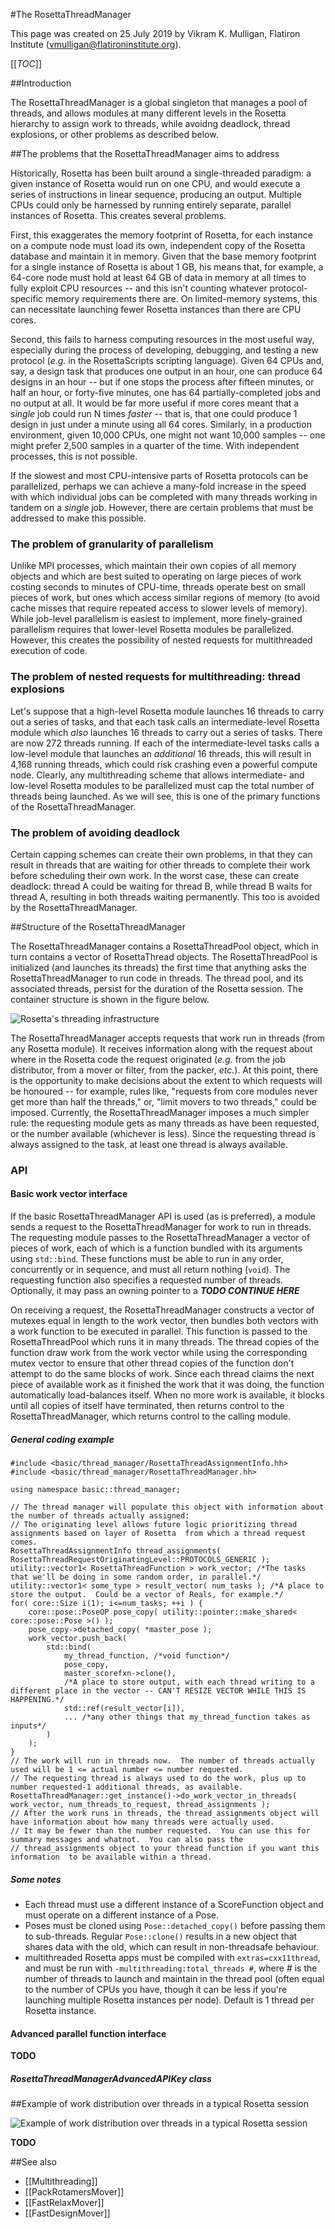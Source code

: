 #The RosettaThreadManager

This page was created on 25 July 2019 by Vikram K. Mulligan, Flatiron Institute (vmulligan@flatironinstitute.org).

[[_TOC_]]

##Introduction

The RosettaThreadManager is a global singleton that manages a pool of threads, and allows modules at many different levels in the Rosetta hierarchy to assign work to threads, while avoidng deadlock, thread explosions, or other problems as described below.

##The problems that the RosettaThreadManager aims to address

Historically, Rosetta has been built around a single-threaded paradigm: a given instance of Rosetta would run on one CPU, and would execute a series of instructions in linear sequence, producing an output.  Multiple CPUs could only be harnessed by running entirely separate, parallel instances of Rosetta.  This creates several problems.

First, this exaggerates the memory footprint of Rosetta, for each instance on a compute node must load its own, independent copy of the Rosetta database and maintain it in memory.  Given that the base memory footprint for a single instance of Rosetta is about 1 GB, his means that, for example, a 64-core node must hold at least 64 GB of data in memory at all times to fully exploit CPU resources -- and this isn't counting whatever protocol-specific memory requirements there are.  On limited-memory systems, this can necessitate launching fewer Rosetta instances than there are CPU cores.

Second, this fails to harness computing resources in the most useful way, especially during the process of developing, debugging, and testing a new protocol (_e.g._ in the RosettaScripts scripting language).  Given 64 CPUs and, say, a design task that produces one output in an hour, one can produce 64 designs in an hour -- but if one stops the process after fifteen minutes, or half an hour, or forty-five minutes, one has 64 partially-completed jobs and no output at all.  It would be far more useful if more cores meant that a _single_ job could run N times _faster_ -- that is, that one could produce 1 design in just under a minute using all 64 cores.  Similarly, in a production environment, given 10,000 CPUs, one might not want 10,000 samples -- one might prefer 2,500 samples in a quarter of the time.  With independent processes, this is not possible.

If the slowest and most CPU-intensive parts of Rosetta protocols can be parallelized, perhaps we can achieve a many-fold increase in the speed with which individual jobs can be completed with many threads working in tandem on a _single_ job.  However, there are certain problems that must be addressed to make this possible.

### The problem of granularity of parallelism

Unlike MPI processes, which maintain their own copies of all memory objects and which are best suited to operating on large pieces of work costing seconds to minutes of CPU-time, threads operate best on small pieces of work, but ones which access similar regions of memory (to avoid cache misses that require repeated access to slower levels of memory).  While job-level parallelism is easiest to implement, more finely-grained parallelism requires that lower-level Rosetta modules be parallelized.  However, this creates the possibility of nested requests for multithreaded execution of code.

### The problem of nested requests for multithreading: thread explosions

Let's suppose that a high-level Rosetta module launches 16 threads to carry out a series of tasks, and that each task calls an intermediate-level Rosetta module which _also_ launches 16 threads to carry out a series of tasks.  There are now 272 threads running.  If each of the intermediate-level tasks calls a low-level module that launches an _additional_ 16 threads, this will result in 4,168 running threads, which could risk crashing even a powerful compute node.  Clearly, any multithreading scheme that allows intermediate- and low-level Rosetta modules to be parallelized must cap the total number of threads being launched.  As we will see, this is one of the primary functions of the RosettaThreadManager.

### The problem of avoiding deadlock

Certain capping schemes can create their own problems, in that they can result in threads that are waiting for other threads to complete their work before scheduling their own work.  In the worst case, these can create deadlock: thread A could be waiting for thread B, while thread B waits for thread A, resulting in both threads waiting permanently.  This too is avoided by the RosettaThreadManager.

##Structure of the RosettaThreadManager

The RosettaThreadManager contains a RosettaThreadPool object, which in turn contains a vector of RosettaThread objects.  The RosettaThreadPool is initialized (and launches its threads) the first time that anything asks the RosettaThreadManager to run code in threads.  The thread pool, and its associated threads, persist for the duration of the Rosetta session.  The container structure is shown in the figure below.

![Rosetta's threading infrastructure](RosettaThreadManager.png)

The RosettaThreadManager accepts requests that work run in threads (from any Rosetta module).  It receives information along with the request about where in the Rosetta code the request originated (_e.g._ from the job distributor, from a mover or filter, from the packer, _etc._).  At this point, there is the opportunity to make decisions about the extent to which requests will be honoured -- for example, rules like, "requests from core modules never get more than half the threads," or, "limit movers to two threads," could be imposed.  Currently, the RosettaThreadManager imposes a much simpler rule: the requesting module gets as many threads as have been requested, or the number available (whichever is less).  Since the requesting thread is always assigned to the task, at least one thread is always available.

### API

#### Basic work vector interface

If the basic RosettaThreadManager API is used (as is preferred), a module sends a request to the RosettaThreadManager for work to run in threads.  The requesting module passes to the RosettaThreadManager a vector of pieces of work, each of which is a function bundled with its arguments using `std::bind`.  These functions must be able to run in any order, concurrently or in sequence, and must all return nothing (`void`).  The requesting function also specifies a requested number of threads.  Optionally, it may pass an owning pointer to a ***TODO CONTINUE HERE***

On receiving a request, the RosettaThreadManager constructs a vector of mutexes equal in length to the work vector, then bundles both vectors with a work function to be executed in parallel.  This function is passed to the RosettaThreadPool which runs it in many threads.  The thread copies of the function draw work from the work vector while using the corresponding mutex vector to ensure that other thread copies of the function don't attempt to do the same blocks of work.  Since each thread claims the next piece of available work as it finished the work that it was doing, the function automatically load-balances itself.  When no more work is available, it blocks until all copies of itself have terminated, then returns control to the RosettaThreadManager, which returns control to the calling module.

##### General coding example
    #include <basic/thread_manager/RosettaThreadAssignmentInfo.hh>
    #include <basic/thread_manager/RosettaThreadManager.hh>
    
    using namespace basic::thread_manager;
    
    // The thread manager will populate this object with information about the number of threads actually assigned:
    // The originating level allows future logic prioritizing thread assignments based on layer of Rosetta  from which a thread request comes.
    RosettaThreadAssignmentInfo thread_assignments( RosettaThreadRequestOriginatingLevel::PROTOCOLS_GENERIC );
    utility::vector1< RosettaThreadFunction > work_vector; /*The tasks that we'll be doing in some random order, in parallel.*/
    utility::vector1< some_type > result_vector( num_tasks ); /*A place to store the output.  Could be a vector of Reals, for example.*/
    for( core::Size i(1); i<=num_tasks; ++i ) {
        core::pose::PoseOP pose_copy( utility::pointer::make_shared< core::pose::Pose >() );
        pose_copy->detached_copy( *master_pose );
        work_vector.push_back(
            std::bind(
                my_thread_function, /*void function*/
                pose_copy,
                master_scorefxn->clone(),
                /*A place to store output, with each thread writing to a different place in the vector -- CAN'T RESIZE VECTOR WHILE THIS IS HAPPENING.*/
                std::ref(result_vector[i]), 
                ... /*any other things that my_thread_function takes as inputs*/
            )
        );
    }
    // The work will run in threads now.  The number of threads actually used will be 1 <= actual number <= number requested.
    // The requesting thread is always used to do the work, plus up to number requested-1 additional threads, as available.
    RosettaThreadManager::get_instance()->do_work_vector_in_threads( work_vector, num_threads_to_request, thread_assignments );
    // After the work runs in threads, the thread_assignments object will have information about how many threads were actually used.
    // It may be fewer than the number requested.  You can use this for summary messages and whatnot.  You can also pass the
    // thread_assignments object to your thread function if you want this information  to be available within a thread.

##### Some notes
* Each thread must use a different instance of a ScoreFunction object and must operate on a different instance of a Pose.
* Poses must be cloned using `Pose::detached_copy()` before passing them to sub-threads. Regular `Pose::clone()` results in  a new object that shares data with the old, which can result in non-threadsafe behaviour.
* multithreaded Rosetta apps must be compiled with `extras=cxx11thread`, and must be run with `-multithreading:total_threads #`, where # is the number of threads to launch and maintain in the thread pool (often equal to the number of CPUs you have, though it can be less if you're launching multiple Rosetta instances per node). Default is 1 thread per Rosetta instance.

#### Advanced parallel function interface

****TODO****

##### RosettaThreadManagerAdvancedAPIKey class

##Example of work distribution over threads in a typical Rosetta session

![Example of work distribution over threads in a typical Rosetta session](RosettaThreadManagerExample.png)

**TODO**

##See also

* [[Multithreading]]
* [[PackRotamersMover]]
* [[FastRelaxMover]]
* [[FastDesignMover]]
